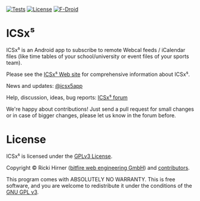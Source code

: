 

[![Tests](https://github.com/bitfireAT/icsx5/actions/workflows/test-dev.yml/badge.svg)](https://github.com/bitfireAT/icsx5/actions/workflows/test-dev.yml)
[![License](https://img.shields.io/github/license/bitfireAT/icsx5)](https://github.com/bitfireAT/icsx5/blob/main/LICENSE)
[![F-Droid](https://img.shields.io/f-droid/v/at.bitfire.icsdroid)](https://f-droid.org/packages/at.bitfire.icsdroid/)


ICSx⁵
========

ICSx⁵ is an Android app to subscribe to remote Webcal feeds / iCalendar files (like
time tables of your school/university or event files of your sports team).

Please see the [ICSx⁵ Web site](https://icsx5.bitfire.at) for comprehensive information about ICSx⁵.

News and updates: [@icsx5app](https://twitter.com/icsx5app)

Help, discussion, ideas, bug reports: [ICSx⁵ forum](https://icsx5.bitfire.at/forums/)

We're happy about contributions! Just send a pull request for small changes or in case
of bigger changes, please let us know in the forum before.



License 
=======

ICSx⁵ is licensed under the [GPLv3 License](LICENSE).

Copyright © Ricki Hirner ([bitfire web engineering GmbH](https://www.bitfire.at)) and [contributors](https://github.com/bitfireAT/icsx5/graphs/contributors).

This program comes with ABSOLUTELY NO WARRANTY. This is free software, and you are welcome
to redistribute it under the conditions of the [GNU GPL v3](https://www.gnu.org/licenses/gpl-3.0.html).

